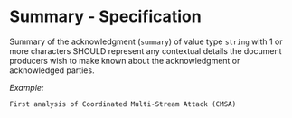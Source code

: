 # Summary - Specification

Summary of the acknowledgment (`summary`) of value type `string` with 1 or more characters SHOULD represent any
contextual details the document producers wish to make known about the acknowledgment or acknowledged parties.

*Example:*

```
First analysis of Coordinated Multi-Stream Attack (CMSA)
```
